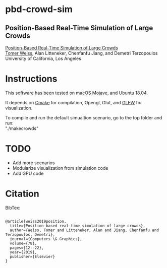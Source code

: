 # pbd-crowd-sim

## Position-Based Real-Time Simulation of Large Crowds

[Position-Based Real-Time Simulation of Large Crowds](http://www.cs.ucla.edu/~tweiss)<br />
[Tomer Weiss](http://www.cs.ucla.edu/~tweiss), Alan Litteneker, Chenfanfu Jiang, and Demetri Terzopoulos<br/>
University of California, Los Angeles

# Instructions
This software has been tested on macOS Mojave, and Ubuntu 18.04. <br/>

It depends on [Cmake](https://cmake.org/) for compilation, Opengl, Glut, and [GLFW](https://www.glfw.org/) for visualization.
<!-- a normal html comment 
It depends on [Eigen](eigen.tuxfamily.org/) and [callisto](www.nieuwenhuisen.nl/callisto/), 
which are included in the code. Callisto is used for visualization purposes and requires DirectX 9.0c. 
If you want to compile the code with x64 support, you should disable the visualizer. <br/>
--> 

To compile and run the default simualtion scenario, go to the top folder and run:</br>
"./makecrowds" <br/>

# TODO
* Add more scenarios
* Modularize visualization from simulation code 
* Add GPU code 

# Citation
<p>BibTex:</p>
<pre><code>
@article{weiss2019position,
  title={Position-based real-time simulation of large crowds},
  author={Weiss, Tomer and Litteneker, Alan and Jiang, Chenfanfu and Terzopoulos, Demetri},
  journal={Computers \& Graphics},
  volume={78},
  pages={12--22},
  year={2019},
  publisher={Elsevier}
}
</code></pre>



